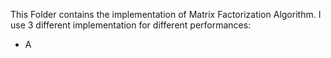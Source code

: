 This Folder contains the implementation of Matrix Factorization Algorithm. I use 3 different implementation for different performances:
* A
